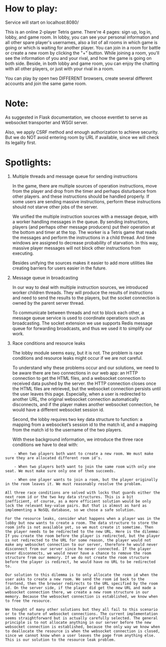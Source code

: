 # How to play:

Service will start on localhost:8080/

This is an online 2-player Tetris game. There're 4 pages: sign up, log in, lobby, and game room. In lobby, you can see your personal information and all other spare player's usernames, also a list of all rooms in which game is going or which is waiting for another player. You can join in a room for battle or create a new room by clicking the "+" button. While joining a room, you'll see the information of you and your rival, and how the game is going on both side. Beside, in both lobby and game room, you can enjoy the chatting with all other players, or just with your rival in a room. 

You can play by open two DIFFERENT browsers, create several different accounts and join the same game room.

# Note:

As suggested in Flask documentation, we choose eventlet to serve as websocket transporter and WSGI server.

Also, we apply CSRF method and enough authorization to achieve security. But we do NOT avoid entering room by URL if available, since we will check its legality first.

# Spotlights:
1. Multiple threads and message queue for sending instructions

    In the game, there are multiple sources of operation instructions, move from the player and drop from the timer and perhaps disturbance from other players. and these instructions should be handled properly. If some users are sending massive instructions, perform these instructions should not starve other jobs of the server.
    
    We unified the multiple instruction sources with a message deque, with a worker handling messages in the queue.
    By sending instructions, players (and perhaps other message producers) put their operation at the bottom and timer at the top.
    The worker is a Tetris game that reads the messages and perform the instructions in a child thread. And time windows are assigned to decrease probability of starvation.
    In this way, massive player messages will not block other instructions from executing.
    
    Besides unifying the sources makes it easier to add more utilities like creating barriers for users easier in the future.

2. Message queue in broadcasting

    In our way to deal with multiple instruction sources, we introduced worker children threads.
    They will produce the results of instructions and need to send the results to the players, but the socket connection is owned by the parent server thread.
    
    To communicate between threads and not to block each other, a message queue service is used to coordinate operations such as broadcasting.
    The socket extension we use supports Redis message queue for forwarding broadcasts, and thus we used it to simplify our work.

3. Race conditions and resource leaks

    The lobby module seems easy, but it is not. The problem is race conditions and resource leaks might occur if we are not careful.
    
    To understand why these problems occur and our solutions, we need to be aware there are two connections in our web app: an HTTP connection to get the HTML files, and a websocket connection to received data pushed by the server. the HTTP connection closes once the HTML files are retrieved, but the websocket connection persists until the user leaves this page. Especially, when a user is redirected to another URL, the original websocket connection automatically disconnects, and if the player makes another websocket connection, he would have a different websocket session id.
    
    Second, the lobby requires two key data structure to function: a mapping from a websocket’s session id to the match id, and a mapping from the match id to the username of the two players.
    
    With these background information, we introduce the three race conditions we have to deal with:
```
    - When two players both want to create a new room. We must make sure they are allocated different room id’s.
    
    - When two players both want to join the same room with only one seat. We must make sure only one of them succeeds.
    
    - When one player wants to join a room, but the player originally in the room leaves it. We must reasonably resolve the problem.  
```
    
    All three race conditions are solved with locks that guards either the next room id or the two key data structures. This is a bit inefficient, of course, as a more efficient solution would be only lock the relevant key-value pairs. But that is almost as hard as implementing a NoSQL database, so we chose a safe solution.

    For the resource leaks, consider what happens when a player was in the lobby but now wants to create a room. The data structure to store the room info is not available yet, so we must create it sometime. Then the player needs to be redirected to the new URL. Here is the dilemma: If you create the room before the player is redirected, but the player is not redirected to the URL for some reason, the player would not make any websocket connection to our server, therefore he would never disconnect from our server since he never connected. If the player never disconnects, we would never have a chance to remove the room structure from our memory. If we do not create the room structure before the player is redirect, he would have no URL to be redirected to.

    Our solution to this dilemma is to only allocate the room id when the user asks to create a new room. We send the room id back to the frontend, then the browser redirects to the URL specified by the room id. On the server side, if the player did get the new URL and made a websocket connection there, we create a new room structure in our memory. Because the websocket connection is established, we know when to free the resource.

    We thought of many other solutions but they all fail to this scenario or to the nature of websocket connections. The current implementation seems straightforward but is actually carefully selected. The general principle is to not allocate anything in our server before the new websocket connection is established, because the only way we know when to deallocate the resource is when the websocket connection is closed, since we cannot know when a user leaves the page from anything else. This is our solution to the resource leak problem.